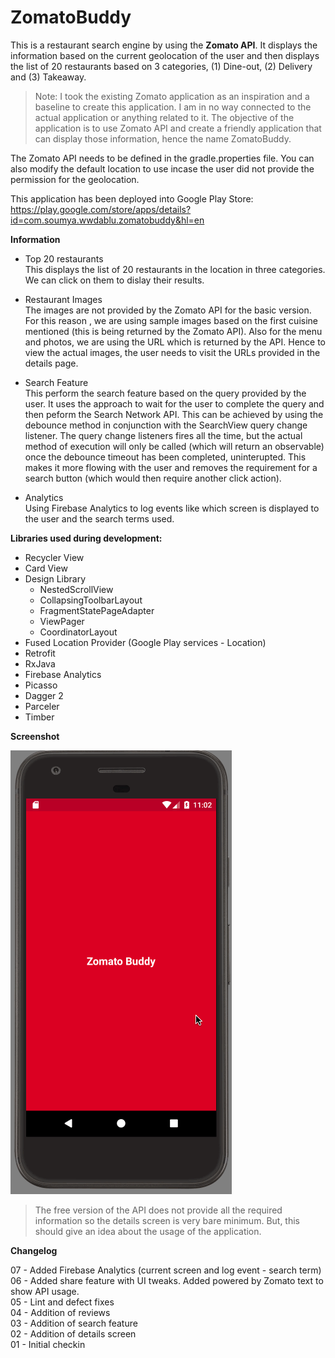 # ZomatoBuddy  

This is a restaurant search engine by using the **Zomato API**. It displays the information based on the current geolocation of the user and then displays the list of 20 restaurants based on 3 categories, (1) Dine-out, (2) Delivery and (3) Takeaway.  

> Note: I took the existing Zomato application as an inspiration and a baseline to create this application. I am in  no way connected to the actual application or anything related to it. The objective of the application is to use Zomato API and create a friendly application that can display those information, hence the name ZomatoBuddy.  

The Zomato API needs to be defined in the gradle.properties file. You can also modify the default location to use incase the user did not provide the permission for the geolocation.  

This application has been deployed into Google Play Store:  
https://play.google.com/store/apps/details?id=com.soumya.wwdablu.zomatobuddy&hl=en  

**__Information__**  

* Top 20 restaurants  
  This displays the list of 20 restaurants in the location in three categories. We can click on them to dislay their results.  
* Restaurant Images  
  The images are not provided by the Zomato API for the basic version. For this reason , we are using sample images based on the first cuisine mentioned (this is being returned by the Zomato API). Also for the menu and photos, we are using the URL which is returned by the API. Hence to view the actual images, the user needs to visit the URLs provided in the details page.  
  
* Search Feature  
  This perform the search feature based on the query provided by the user. It uses the approach to wait for the user to complete the query and then peform the Search Network API. This can be achieved by using the debounce method in conjunction with the SearchView query change listener. The query change listeners fires all the time, but the actual method of execution will only be called (which will return an observable) once the debounce timeout has been completed, uninterupted. This makes it more flowing with the user and removes the requirement for a search button (which would then require another click action).  
  
* Analytics  
  Using Firebase Analytics to log events like which screen is displayed to the user and the search terms used.  

**__Libraries used during development:__**  

* Recycler View  
* Card View  
* Design Library  
    * NestedScrollView
    * CollapsingToolbarLayout  
    * FragmentStatePageAdapter  
    * ViewPager  
    * CoordinatorLayout  
* Fused Location Provider (Google Play services - Location)  
* Retrofit  
* RxJava  
* Firebase Analytics  
* Picasso  
* Dagger 2  
* Parceler  
* Timber  


**__Screenshot__**  

![Screenshot](/screenshot/ZomatoBuddy_Usage_1124_1.gif?raw=true "Sample")  

> The free version of the API does not provide all the required information so the details screen is very bare minimum. But, this should give an idea about the usage of the application.  



**__Changelog__**  

07 - Added Firebase Analytics (current screen and log event - search term)  
06 - Added share feature with UI tweaks. Added powered by Zomato text to show API usage.  
05 - Lint and defect fixes  
04 - Addition of reviews  
03 - Addition of search feature  
02 - Addition of details screen  
01 - Initial checkin  

